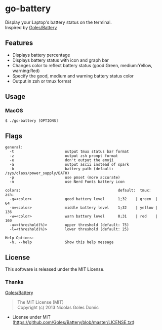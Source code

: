 # go-battery
Display your Laptop's battery status on the terminal.  
Inspired by [Goles/Battery](https://github.com/Goles/Battery)  

## Features
* Displays battery percentage
* Displays battery status with icon and graph bar
* Changes color to reflect battery status (good:Green, medium:Yellow, warning:Red)
* Specify the good, medium and warning battery status color
* Output in zsh or tmux format

## Usage
### MacOS
```
$ ./go-battery [OPTIONS]
```

## Flags
```
general:
  -t                       output tmux status bar format
  -z                       output zsh prompt format
  -e                       don't output the emoji
  -a                       output ascii instead of spark
  -b                       battery path (default: /sys/class/power_supply/BAT0)
  -p                       use pmset (more accurate)
  -n                       use Nerd Fonts battery icon

colors:                                            default:  tmux:    zsh:
  -g=<color>               good battery level      1;32    | green  | 64
  -m=<color>               middle battery level    1;32    | yellow | 136
  -w=<color>               warn battery level      0;31    | red    | 160
  -u=<threshold(%)>        upper threshold (default: 75)
  -l=<threshold(%)>        lower threshold (default: 25)

Help Options:
  -h, --help               Show this help message
```

## License
This software is released  under the MIT License.  

### Thanks
[Goles/Battery](https://github.com/Goles/Battery)  
>The MIT License (MIT)  
>Copyright (c) 2013 Nicolas Goles Domic  
- License under MIT (https://github.com/Goles/Battery/blob/master/LICENSE.txt)
